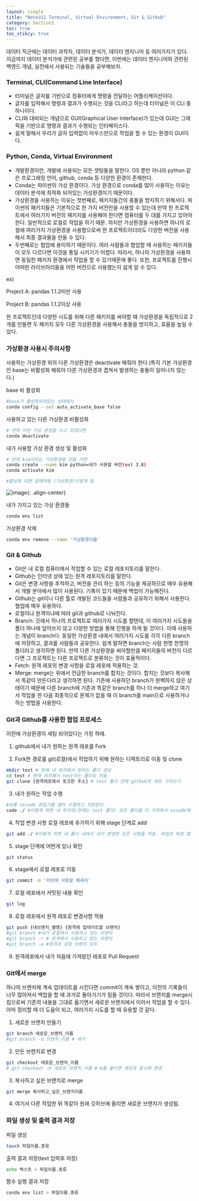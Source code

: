 ```yaml
---
layout: single
title: "Note311 Terminal, Virtual Environment, Git & Github"
category: Section3
toc: true
toc_stikcy: true
---
```

데이터 직군에는 데이터 과학자, 데이터 분석가, 데이터 엔지니어 등 여러가지가 있다. 지금까지 데이터 분석가에 관련된 공부를 했다면, 이번에는 데이터 엔지니어와 관련된 백엔드 개념, 실전에서
사용되는 기술들을 공부해보자.

### Terminal, CLI(Command Line Interface)
- 터미널은 글자를 기반으로 컴퓨터에게 명령을 전달하는 어플리케이션이다. 
- 글자를 입력해서 명령과 결과가 수행되는 것을 CLI라고 하는데 터미널은 이 CLI 중 하나이다. 
- CLI와 대비되는 개념으로 GUI(Graphical User Interface)가 있는데 GUI는 그래픽을 기반으로 명령과 결과가 수행되는 인터페이스다. 
- 쉽게 말해서 우리가 글자 입력없이 마우스만으로 작업을 할 수 있는 환경이 GUI이다.

### Python, Conda, Virtual Environment
- 개발환경이란, 개발에 사용되는 모든 셋팅들을 말한다. OS 뿐만 아니라 python 같은 프로그래밍 언어, github, conda 등 다양한 환경이 존재한다.
- Conda는 파이썬의 가상 환경이다. 가상 환경으로 conda를 많이 사용하는 이유는 데이터 분석에 최적화 되어있는 가성환경이기 때문이다.
- 가상환경을 사용하는 이유는 첫번째로, 패키지들간의 충돌을 방지하기 위해서다. 파이썬의 패키지들은 기본적으로 한 가지 버전만을 사용할 수 있는데 만약 한 프로젝트에서 여러가지 버전의
패키지를 사용해야 한다면 컴퓨터를 두 대를 가지고 있어야한다. 일반적으로 로컬로 작업을 하기 때문. 하지만 가상환경을 사용하면 하나의 로컬에 여러가지 가상환경을 사용함으로써 
한 프로젝트이더라도 다양한 버전을 사용해서 최종 결과물을 만들 수 있다.
- 두번째로는 협업에 용이하기 때문이다. 여러 사람들과 협업할 때 사용하는 패키지들이 모두 다르다면 이것을 통일 시키기가 어렵다. 따라서, 하나의 가상환경을 사용하면 동일한 패키지 환경에서
작업을 할 수 있기때문에 좋다. 또한, 프로젝트를 진행시 어떠한 라이브러리들을 어떤 버전으로 사용했는지 쉽게 알 수 있다.

ex) 

Project A: pandas 1.1.2미만 사용

Project B: pandas 1.1.2이상 사용

한 프로젝트인데 다양한 시도를 위해 다른 패키지를 써야할 때 가상환경을 독립적으로 2개를 만들면 두 패키지 모두 다른 가상환경을 사용해서 충돌을 방지하고, 효율을 높일 수 있다.

### 가상환경 사용시 주의사항
사용하는 가상환경 외의 다른 가상환경은 deactivate 해줘야 한다.(특히 기본 가상환경인 base는 비활성화 해줘야 다른 가상환경과 겹쳐서 발생하는 충돌이 일어나지 않는다.)

base 비 활성화

```bash
#base가 활성화되어있는 상태에서
conda config --set auto_activate_base false
```

사용하고 있는 다른 가상환경 비활성화

```bash
# 만약 어떤 가상 환경을 쓰고 있었다면
conda deactivate
```

내가 사용할 가상 환경 생성 및 활성화
```bash
# 만약 kim이라는 가상환경을 만들 거면
conda create --name kim python=내가 사용할 버전(ex) 3.8)
conda activate kim

#활성화 되면 밑에처럼 (가상환경)이렇게 뜸
```

![image](https://user-images.githubusercontent.com/97672187/160361761-b8c91d62-9ba8-4347-bf70-660f02fa993a.png){: .align-center}

내가 가지고 있는 가상 환경들

```bash
conda env list
```

가상환경 삭제

```bash
conda env remove --name '가상환경이름'
```

### Git & Github
- Git은 내 로컬 컴퓨터에서 작업할 수 있는 로컬 레포지토리를 말한다.
- Github는 인터넷 상에 있는 원격 레포지토리를 말한다.
- Git은 변경 사항을 추적하고, 버전을 관리 하는 등의 기능을 제공하므로 매우 유용해서 개발 분야에서 많이 사용된다. 기록이 있기 때문에 백업이 가능해진다.
- Github는 git이나 다른 툴로 개발된 코드들을 사람들과 공유하기 위해서 사용한다. 협업에 매우 유용하다.
- 로컬이냐 원격이냐에 따라 git과 github로 나눠진다.
- Branch: 깃에서 하나의 프로젝트로 여러가지 시도를 할텐데, 이 여러가지 시도들을 폴더 하나에 덮어쓰지 않고 다양한 방법을 통해 진행을 하게 될 것이다.
이때 사용하는 개념이 branch다. 동일한 가상환경 내에서 여러가지 시도를 각각 다른 branch에 저장하고, 결과를 사람들과 공유한다. 쉽게 말하면 branch는 사람 한명 한명의 폴더라고
생각하면 된다. 만약 다른 가상환경을 써야할만큼 패키지들의 버전이 다르다면 그 프로젝트는 다른 프로젝트로 분류하는 것이 효율적이다.
- Fetch: 원격 레포의 변경 사항을 로컬 레포에 적용하는 것.
- Merge: merge는 위에서 언급한 branch를 합치는 것이다. 합치는 것보다 복사해서 똑같이 만든다라고 생각하면 된다. 기존에 사용하던 branch가 완벽하지 않은 상태이기 때문에 다른 branch에
기존과 똑같은 branch를 하나 더 merge하고 여기서 작업을 한 다음 최종적으로 문제가 없을 때 이 branch를 main으로 사용하거나 하는 방법을 사용한다.

### Git과 Github를 사용한 협업 프로세스
이전에 가상환경이 세팅 되어있다는 가정 하에.

1) github에서 내가 원하는 원격 레포를 Fork

2) Fork한 경로를 git(로컬)에서 작업하기 위해 원하는 디렉토리로 이동 및 clone

```bash
mkdir test # 현재 내 위치에서 원하는 폴더 생성
cd test # 현재 위치에서 test라는 폴더로 이동
git clone {원격레포에서 포크한 주소} # test 폴더 안에 github의 레포 가져오기
```

3) 내가 원하는 작업 수행

```bash
#보통 vscode 편집기를 열어 수행하고 저장한다.
code ./ #이렇게 하면 내 위치의(현재는 test 폴더) 모든 폴더를 다 가져와서 vscode에 띄운다. 여기서 작업
```

4) 작업 변경 사항 로컬 레포에 추가하기 위해 stage 단계로 add

```bash
git add ./ #이렇게 하면 내 폴더 내에서 내가 변경한 모든 사항들 적용. 파일만 따로 할 수도 있기함.
```

5) stage 단계에 어떤게 있나 확인

```bash
git status
```

6) stage에서 로컬 레포로 이동

```bash
git commit -m '커밋에 사용할 메세지'
```

7) 로컬 레포에서 커밋된 내용 확인

```bash
git log
```

8) 로컬 레포에서 원격 레포로 변경사항 적용

```bash
git push {내브랜치_별명} {원격에 업데이트할 브랜치}
#git branch #내가 로컬에서 사용하고 있는 브랜치
#git branch -r # 원격에서 사용하고 있는 브랜치
#git branch -a #원격과 로컬 브랜치 모두
```

9) 원격레포에서 내가 처음에 가져왔던 레포로 Pull Request

### Git에서 merge
하나의 브랜치에 계속 업데이트를 시킨다면 commit이 계속 쌓이고, 이전의 기록들이 너무 많아져서 백업을 할 때 과거로 돌아가기가 힘들 것이다. 따라서 브랜치를 merge시킴으로써
기존의 내용을 그대로 옮기면서 새로운 브랜치에서 이어서 작업을 할 수 있다. 아마 정리할 때 더 도움이 되고, 여러가지 시도를 할 때 유용할 것 같다.

1) 새로운 브랜치 만들기

```bash
git branch 새로운_브랜치_이름
#git branch -d 브랜치_이름 # 제거
```

2) 만든 브랜치로 변경

```bash
git checkout 새로운_브랜치_이름
# git checkout -b 새로운_브랜치_이름 #-b를 붙이면 생성과 동시에 변경
```

3) 복사하고 싶은 브랜치로 merge

```bash
git merge 복사하고_싶은_브랜치이름
```

4) 여기서 다른 작업한 뒤 똑같이 원래 깃허브에 올리면 새로운 브랜치가 생성됨.


### 파일 생성 및 출력 결과 저장
파일 생성

```bash
touch 파일이름.종류
```

출력 결과 저장(text 입력후 저장)

```bash
echo 텍스트 > 파일이름.종류
```

함수 실행 결과 저장

```bash
conda env list > 파일이름.종류
```


